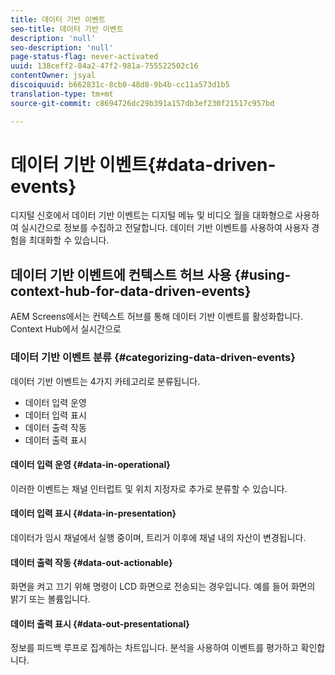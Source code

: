 ```yaml
---
title: 데이터 기반 이벤트
seo-title: 데이터 기반 이벤트
description: 'null'
seo-description: 'null'
page-status-flag: never-activated
uuid: 138ceff2-84a2-47f2-981a-755522502c16
contentOwner: jsyal
discoiquuid: b662831c-8cb0-48d8-9b4b-cc11a573d1b5
translation-type: tm+mt
source-git-commit: c8694726dc29b391a157db3ef230f21517c957bd

---
```



# 데이터 기반 이벤트{#data-driven-events}

디지털 신호에서 데이터 기반 이벤트는 디지털 메뉴 및 비디오 월을 대화형으로 사용하여 실시간으로 정보를 수집하고 전달합니다. 데이터 기반 이벤트를 사용하여 사용자 경험을 최대화할 수 있습니다.

## 데이터 기반 이벤트에 컨텍스트 허브 사용 {#using-context-hub-for-data-driven-events}

AEM Screens에서는 컨텍스트 허브를 통해 데이터 기반 이벤트를 활성화합니다. Context Hub에서 실시간으로

### 데이터 기반 이벤트 분류 {#categorizing-data-driven-events}

데이터 기반 이벤트는 4가지 카테고리로 분류됩니다.

* 데이터 입력 운영
* 데이터 입력 표시
* 데이터 출력 작동
* 데이터 출력 표시

#### 데이터 입력 운영 {#data-in-operational}

이러한 이벤트는 채널 인터럽트 및 위치 지정자로 추가로 분류할 수 있습니다.

#### 데이터 입력 표시 {#data-in-presentation}

데이터가 임시 채널에서 실행 중이며, 트리거 이후에 채널 내의 자산이 변경됩니다.

#### 데이터 출력 작동 {#data-out-actionable}

화면을 켜고 끄기 위해 명령이 LCD 화면으로 전송되는 경우입니다. 예를 들어 화면의 밝기 또는 볼륨입니다.

#### 데이터 출력 표시 {#data-out-presentational}

정보를 피드백 루프로 집계하는 차트입니다. 분석을 사용하여 이벤트를 평가하고 확인합니다.
